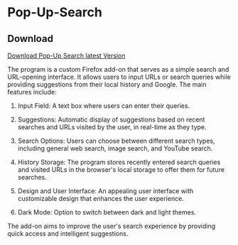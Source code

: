 # Pop-Up-Search

## Download

[Download Pop-Up Search latest Version]([https://github.com/USERNAME/my-firefox-addon/releases/latest](https://addons.mozilla.org/en-US/firefox/addon/pop-up-search/))


The program is a custom Firefox add-on that serves as a simple search and URL-opening interface. It allows users to input URLs or search queries while providing suggestions from their local history and Google. The main features include:


1. Input Field: A text box where users can enter their queries.

2. Suggestions: Automatic display of suggestions based on recent searches and URLs visited by the user, in real-time as they type.

3. Search Options: Users can choose between different search types, including general web search, image search, and YouTube search.

4. History Storage: The program stores recently entered search queries and visited URLs in the browser's local storage to offer them for future searches.

5. Design and User Interface: An appealing user interface with customizable design that enhances the user experience.

6. Dark Mode: Option to switch between dark and light themes.


The add-on aims to improve the user's search experience by providing quick access and intelligent suggestions.
